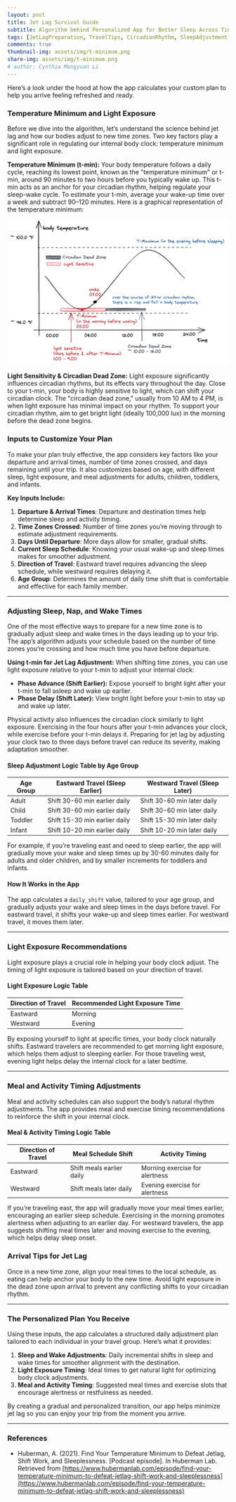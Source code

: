 ```yaml
---
layout: post
title: Jet Lag Survival Guide
subtitle: Algorithm behind Personalized App for Better Sleep Across Time Zones
tags: [JetLagPreparation, TravelTips, CircadianRhythm, SleepAdjustment, LightExposure, MealTiming, FamilyTravel]
comments: true
thumbnail-img: assets/img/t-minimum.png
share-img: assets/img/t-minimum.png
# author: Cynthia Mengyuan Li
---
```


Here’s a look under the hood at how the app calculates your custom plan to help you arrive feeling refreshed and ready.

### Temperature Minimum and Light Exposure

Before we dive into the algorithm, let’s understand the science behind jet lag and how our bodies adjust to new time zones. Two key factors play a significant role in regulating our internal body clock: temperature minimum and light exposure.

**Temperature Minimum (t-min):**
Your body temperature follows a daily cycle, reaching its lowest point, known as the "temperature minimum" or t-min, around 90 minutes to two hours before you typically wake up. This t-min acts as an anchor for your circadian rhythm, helping regulate your sleep-wake cycle. To estimate your t-min, average your wake-up time over a week and subtract 90–120 minutes. Here is a graphical representation of the temperature minimum:

![t-minimum](../assets/img/t-minimum.png)

**Light Sensitivity & Circadian Dead Zone:**
Light exposure significantly influences circadian rhythms, but its effects vary throughout the day. Close to your t-min, your body is highly sensitive to light, which can shift your circadian clock. The "circadian dead zone," usually from 10 AM to 4 PM, is when light exposure has minimal impact on your rhythm. To support your circadian rhythm, aim to get bright light (ideally 100,000 lux) in the morning before the dead zone begins.

### Inputs to Customize Your Plan
To make your plan truly effective, the app considers key factors like your departure and arrival times, number of time zones crossed, and days remaining until your trip. It also customizes based on age, with different sleep, light exposure, and meal adjustments for adults, children, toddlers, and infants.

**Key Inputs Include:**
1. **Departure & Arrival Times**: Departure and destination times help determine sleep and activity timing.
2. **Time Zones Crossed**: Number of time zones you’re moving through to estimate adjustment requirements.
3. **Days Until Departure**: More days allow for smaller, gradual shifts.
4. **Current Sleep Schedule**: Knowing your usual wake-up and sleep times makes for smoother adjustment.
5. **Direction of Travel**: Eastward travel requires advancing the sleep schedule, while westward requires delaying it.
6. **Age Group**: Determines the amount of daily time shift that is comfortable and effective for each family member.

---

### Adjusting Sleep, Nap, and Wake Times
One of the most effective ways to prepare for a new time zone is to gradually adjust sleep and wake times in the days leading up to your trip. The app’s algorithm adjusts your schedule based on the number of time zones you’re crossing and how much time you have before departure.



**Using t-min for Jet Lag Adjustment:**
When shifting time zones, you can use light exposure relative to your t-min to adjust your internal clock:
- **Phase Advance (Shift Earlier):** Expose yourself to bright light after your t-min to fall asleep and wake up earlier.
- **Phase Delay (Shift Later):** View bright light before your t-min to stay up and wake up later.

Physical activity also influences the circadian clock similarly to light exposure. Exercising in the four hours after your t-min advances your clock, while exercise before your t-min delays it. Preparing for jet lag by adjusting your clock two to three days before travel can reduce its severity, making adaptation smoother.


#### Sleep Adjustment Logic Table by Age Group

| Age Group | Eastward Travel (Sleep Earlier) | Westward Travel (Sleep Later) |
| --------- | ------------------------------- | ----------------------------- |
| Adult     | Shift 30-60 min earlier daily   | Shift 30-60 min later daily   |
| Child     | Shift 30-60 min earlier daily   | Shift 30-60 min later daily   |
| Toddler   | Shift 15-30 min earlier daily   | Shift 15-30 min later daily   |
| Infant    | Shift 10-20 min earlier daily   | Shift 10-20 min later daily   |

For example, if you’re traveling east and need to sleep earlier, the app will gradually move your wake and sleep times up by 30-60 minutes daily for adults and older children, and by smaller increments for toddlers and infants.

#### How It Works in the App
The app calculates a `daily_shift` value, tailored to your age group, and gradually adjusts your wake and sleep times in the days before travel. For eastward travel, it shifts your wake-up and sleep times earlier. For westward travel, it moves them later.

---

### Light Exposure Recommendations
Light exposure plays a crucial role in helping your body clock adjust. The timing of light exposure is tailored based on your direction of travel.

#### Light Exposure Logic Table

| Direction of Travel | Recommended Light Exposure Time |
| ------------------- | ------------------------------- |
| Eastward            | Morning                         |
| Westward            | Evening                         |

By exposing yourself to light at specific times, your body clock naturally shifts. Eastward travelers are recommended to get morning light exposure, which helps them adjust to sleeping earlier. For those traveling west, evening light helps delay the internal clock for a later bedtime.

---

### Meal and Activity Timing Adjustments
Meal and activity schedules can also support the body’s natural rhythm adjustments. The app provides meal and exercise timing recommendations to reinforce the shift in your internal clock.

#### Meal & Activity Timing Logic Table

| Direction of Travel | Meal Schedule Shift       | Activity Timing                |
| ------------------- | ------------------------- | ------------------------------ |
| Eastward            | Shift meals earlier daily | Morning exercise for alertness |
| Westward            | Shift meals later daily   | Evening exercise for alertness |

If you’re traveling east, the app will gradually move your meal times earlier, encouraging an earlier sleep schedule. Exercising in the morning promotes alertness when adjusting to an earlier day. For westward travelers, the app suggests shifting meal times later and moving exercise to the evening, which helps delay sleep onset.

### Arrival Tips for Jet Lag
Once in a new time zone, align your meal times to the local schedule, as eating can help anchor your body to the new time. Avoid light exposure in the dead zone upon arrival to prevent any conflicting shifts to your circadian rhythm.

---

### The Personalized Plan You Receive
Using these inputs, the app calculates a structured daily adjustment plan tailored to each individual in your travel group. Here’s what it provides:

1. **Sleep and Wake Adjustments**: Daily incremental shifts in sleep and wake times for smoother alignment with the destination.
2. **Light Exposure Timing**: Ideal times to get natural light for optimizing body clock adjustments.
3. **Meal and Activity Timing**: Suggested meal times and exercise slots that encourage alertness or restfulness as needed.

By creating a gradual and personalized transition, our app helps minimize jet lag so you can enjoy your trip from the moment you arrive.

---

### References

- Huberman, A. (2021). Find Your Temperature Minimum to Defeat Jetlag, Shift Work, and Sleeplessness. [Podcast episode]. In Huberman Lab. Retrieved from [https://www.hubermanlab.com/episode/find-your-temperature-minimum-to-defeat-jetlag-shift-work-and-sleeplessness](https://www.hubermanlab.com/episode/find-your-temperature-minimum-to-defeat-jetlag-shift-work-and-sleeplessness)
